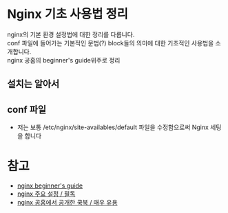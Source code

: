 # Nginx 기초 사용법 정리
nginx의 기본 환경 설정법에 대한 정리를 다룹니다.  
conf 파일에 들어가는 기본적인 문법(?) block들의 의미에 대한 기초적인 사용법을 소개합니다.  
nginx 공홈의 beginner's guide위주로 정리  

## 설치는 알아서

## conf 파일
- 저는 보통 /etc/nginx/site-availables/default 파일을 수정함으로써 Nginx 세팅을 합니다

## 


# 참고
- [nginx beginner's guide](http://nginx.org/en/docs/beginners_guide.html)
- [nginx 주요 설정 / 필독](https://sarc.io/index.php/nginx/61-nginx-nginx-conf)
- [nginx 공홈에서 공개한 쿡북 / 매우 유용](https://www.nginx.com/resources/library/complete-nginx-cookbook/)
